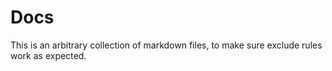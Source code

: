 # Docs

This is an arbitrary collection of markdown files, to make sure exclude rules work as expected.